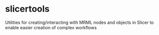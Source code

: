 # slicertools
Utilities for creating/interacting with MRML nodes and objects in Slicer to enable easier creation of complex workflows
